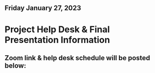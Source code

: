 ## Friday January 27, 2023

# Project Help Desk & Final Presentation Information

## Zoom link & help desk schedule will be posted below:

